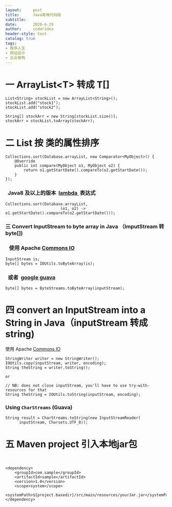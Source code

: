 ```yaml
---
layout:     post
title:      Java常用代码段
subtitle:   
date:       2020-6-29
author:     coderidea
header-style: text
catalog: true
tags:
- 程序人生
- 网站设计
- 企业架构
--- 
```

<h1>一 ArrayList&lt;T&gt; 转成 T[] </h1>

<pre class="has">
<code>List&lt;String&gt; stockList = new ArrayList&lt;String&gt;();
stockList.add("stock1");
stockList.add("stock2");

String[] stockArr = new String[stockList.size()];
stockArr = stockList.toArray(stockArr);</code></pre>

<h1>二 List 按 类的属性排序</h1>

<pre class="has">
<code>Collections.sort(Database.arrayList, new Comparator&lt;MyObject&gt;() {
    @Override
    public int compare(MyObject o1, MyObject o2) {
        return o1.getStartDate().compareTo(o2.getStartDate());
    }
});</code></pre>

<h3>  Java8 及以上的版本  <a href="https://docs.oracle.com/javase/tutorial/java/javaOO/lambdaexpressions.html">lambda </a> 表达式</h3>

<pre class="has">
<code>Collections.sort(Database.arrayList, 
                        (o1, o2) -&gt; o1.getStartDate().compareTo(o2.getStartDate()));</code></pre>

<h3>三 Convert InputStream to byte array in Java （ImputStream 转 byte[])</h3>

<h3>   使用 Apache <a href="http://commons.apache.org/io/">Commons IO</a></h3>

<pre class="has">
<code>InputStream is;
byte[] bytes = IOUtils.toByteArray(is);</code></pre>

<h3>  或者  <a href="https://github.com/google/guava">google guava</a> </h3>

<pre class="has">
<code>byte[] bytes = ByteStreams.toByteArray(inputStream);</code></pre>

<h1>四 convert an InputStream into a String in Java（inputStream 转成 string)</h1>

<p>使用 Apache <a href="http://commons.apache.org/io/">Commons IO</a></p>

<pre class="has">
<code>StringWriter writer = new StringWriter();
IOUtils.copy(inputStream, writer, encoding);
String theString = writer.toString();

or 

// NB: does not close inputStream, you'll have to use try-with-resources for that
String theString = IOUtils.toString(inputStream, encoding); </code></pre>

<h3>Using <code>CharStreams</code> (Guava)</h3>

<pre class="has">
<code>String result = CharStreams.toString(new InputStreamReader(
      inputStream, Charsets.UTF_8));</code></pre>

<h1>五 Maven project 引入本地jar包</h1>

<div> </div>

<div>
<pre class="has">
<code class="hljs">&lt;dependency&gt;
    &lt;groupId&gt;com.sample&lt;/groupId&gt;
    &lt;artifactId&gt;sample&lt;/artifactId&gt;
    &lt;version&gt;1.0&lt;/version&gt;
    &lt;scope&gt;system&lt;/scope&gt;
    &lt;systemPath&gt;${project.basedir}/src/main/resources/yourJar.jar&lt;/systemPath&gt;
&lt;/dependency&gt;</code></pre>
<span style="background:rgba(220,220,220,.5) url(&quot;https://csdnimg.cn/release/blog_editor_html/release1.3.4/ckeditor/plugins/widget/images/handle.png&quot;);"></span></div>

<h1> </h1>